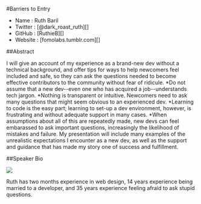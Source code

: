 #Barriers to Entry

* Name      : Ruth Baril
* Twitter   : [@dark_roast_ruth][]
* GitHub    : [RuthieB][]
* Website   : [fomolabs.tumblr.com][]

##Abstract

I will give an account of my experience as a brand-new dev without a technical background, and offer tips for ways to help newcomers feel included and safe, so they can ask the questions needed to become effective contributors to the community without fear of ridicule.
	*Do not assume that a new dev--even one who has acquired a job--understands tech jargon.
	*Nothing is transparent or intuitive. Newcomers need to ask many questions that might seem obvious to an experienced dev.
	*Learning to code is the easy part; learning to set-up a dev environment, however, is frustrating and without adequate support in many cases.
	*When assumptions about all of this are repeatedly made, new devs can feel embarassed to ask important questions, increasingly the likelihood of mistakes and failure.
My presentation will include many examples of the unrealistic expectations I encounter as a new dev, as well as the support and guidance that has made my story one of success and fulfillment.

##Speaker Bio

![](https://raw.github.com/cascadiajs/2014.cascadiajs.com/master/images/ruthieb.png)

Ruth has two months experience in web design, 14 years experience being married to a developer, and 35 years experience feeling afraid to ask stupid questions. 


